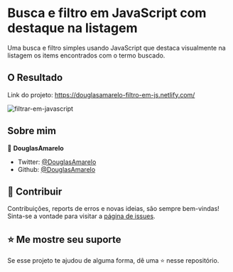 # Busca e filtro em JavaScript com destaque na listagem

Uma busca e filtro simples usando JavaScript que destaca visualmente na listagem os items encontrados com o termo buscado.


## O Resultado
Link do projeto: https://douglasamarelo-filtro-em-js.netlify.com/

![filtrar-em-javascript](https://user-images.githubusercontent.com/3269950/78501074-857e3d80-7730-11ea-9f16-f83385f7405b.gif)


## Sobre mim

👤 **DouglasAmarelo**

* Twitter: [@DouglasAmarelo](https://twitter.com/DouglasAmarelo)
* Github: [@DouglasAmarelo](https://github.com/DouglasAmarelo)

## 🤝 Contribuir

Contribuições, reports de erros e novas ideias, são sempre bem-vindas!<br />
Sinta-se a vontade para visitar a [página de issues](https://github.com/DouglasAmarelo/filtro-com-destaque/issues).

## ⭐️ Me mostre seu suporte

Se esse projeto te ajudou de alguma forma, dê uma ⭐️ nesse repositório.



